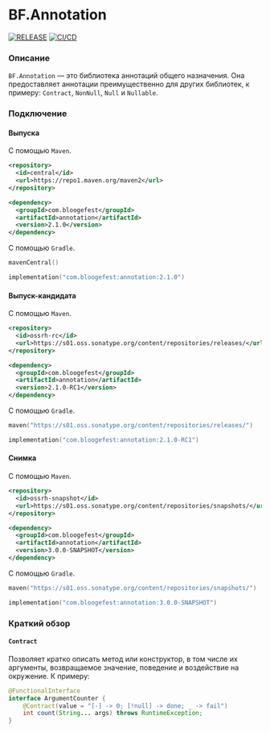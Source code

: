 # BF.Annotation

[![RELEASE](https://img.shields.io/github/v/release/Bloogefest/BF.Annotation?style=for-the-badge)](https://github.com/Bloogefest/BF.Annotation/releases/latest)
[![CI/CD](https://img.shields.io/github/actions/workflow/status/Bloogefest/BF.Annotation/master.yml?label=CI%2FCD&style=for-the-badge)](https://github.com/Bloogefest/BF.Annotation/actions/workflows/master.yml)

### Описание

`BF.Annotation` — это библиотека аннотаций общего назначения. Она предоставляет аннотации преимущественно для других
библиотек, к примеру: `Contract`, `NonNull`, `Null` и `Nullable`.

### Подключение

#### Выпуска

С помощью `Maven`.

```xml
<repository>
  <id>central</id>
  <url>https://repo1.maven.org/maven2</url>
</repository>
```

```xml
<dependency>
  <groupId>com.bloogefest</groupId>
  <artifactId>annotation</artifactId>
  <version>2.1.0</version>
</dependency>
```

С помощью `Gradle`.

```kotlin
mavenCentral()
```

```kotlin
implementation("com.bloogefest:annotation:2.1.0")
```

#### Выпуск-кандидата

С помощью `Maven`.

```xml
<repository>
  <id>ossrh-rc</id>
  <url>https://s01.oss.sonatype.org/content/repositories/releases/</url>
</repository>
```

```xml
<dependency>
  <groupId>com.bloogefest</groupId>
  <artifactId>annotation</artifactId>
  <version>2.1.0-RC1</version>
</dependency>
```

С помощью `Gradle`.

```kotlin
maven("https://s01.oss.sonatype.org/content/repositories/releases/")
```

```kotlin
implementation("com.bloogefest:annotation:2.1.0-RC1")
```

#### Снимка

С помощью `Maven`.

```xml
<repository>
  <id>ossrh-snapshot</id>
  <url>https://s01.oss.sonatype.org/content/repositories/snapshots/</url>
</repository>
```

```xml
<dependency>
  <groupId>com.bloogefest</groupId>
  <artifactId>annotation</artifactId>
  <version>3.0.0-SNAPSHOT</version>
</dependency>
```

C помощью `Gradle`.

```kotlin
maven("https://s01.oss.sonatype.org/content/repositories/snapshots/")
```

```kotlin
implementation("com.bloogefest:annotation:3.0.0-SNAPSHOT")
```

### Краткий обзор

#### `Contract`

Позволяет кратко описать метод или конструктор, в том числе их аргументы,
возвращаемое значение, поведение и воздействие на окружение. К примеру:

```java
@FunctionalInterface
interface ArgumentCounter {
    @Contract(value = "[-] -> 0; [!null] -> done; _ -> fail")
    int count(String... args) throws RuntimeException;
}
```